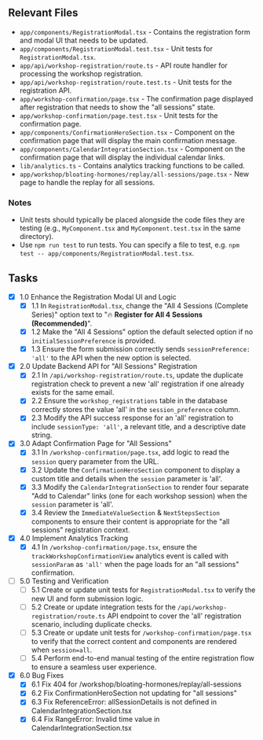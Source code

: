 ## Relevant Files

- `app/components/RegistrationModal.tsx` - Contains the registration form and modal UI that needs to be updated.
- `app/components/RegistrationModal.test.tsx` - Unit tests for `RegistrationModal.tsx`.
- `app/api/workshop-registration/route.ts` - API route handler for processing the workshop registration.
- `app/api/workshop-registration/route.test.ts` - Unit tests for the registration API.
- `app/workshop-confirmation/page.tsx` - The confirmation page displayed after registration that needs to show the "all sessions" state.
- `app/workshop-confirmation/page.test.tsx` - Unit tests for the confirmation page.
- `app/components/ConfirmationHeroSection.tsx` - Component on the confirmation page that will display the main confirmation message.
- `app/components/CalendarIntegrationSection.tsx` - Component on the confirmation page that will display the individual calendar links.
- `lib/analytics.ts` - Contains analytics tracking functions to be called.
- `app/workshop/bloating-hormones/replay/all-sessions/page.tsx` - New page to handle the replay for all sessions.

### Notes

- Unit tests should typically be placed alongside the code files they are testing (e.g., `MyComponent.tsx` and `MyComponent.test.tsx` in the same directory).
- Use `npm run test` to run tests. You can specify a file to test, e.g. `npm test -- app/components/RegistrationModal.test.tsx`.

## Tasks

- [x] 1.0 Enhance the Registration Modal UI and Logic
  - [x] 1.1 In `RegistrationModal.tsx`, change the "All 4 Sessions (Complete Series)" option text to "🔥 **Register for All 4 Sessions (Recommended)**".
  - [x] 1.2 Make the "All 4 Sessions" option the default selected option if no `initialSessionPreference` is provided.
  - [x] 1.3 Ensure the form submission correctly sends `sessionPreference: 'all'` to the API when the new option is selected.
- [x] 2.0 Update Backend API for "All Sessions" Registration
  - [x] 2.1 In `/api/workshop-registration/route.ts`, update the duplicate registration check to prevent a new 'all' registration if one already exists for the same email.
  - [x] 2.2 Ensure the `workshop_registrations` table in the database correctly stores the value 'all' in the `session_preference` column.
  - [x] 2.3 Modify the API success response for an 'all' registration to include `sessionType: 'all'`, a relevant title, and a descriptive date string.
- [x] 3.0 Adapt Confirmation Page for "All Sessions"
  - [x] 3.1 In `/workshop-confirmation/page.tsx`, add logic to read the `session` query parameter from the URL.
  - [x] 3.2 Update the `ConfirmationHeroSection` component to display a custom title and details when the `session` parameter is 'all'.
  - [x] 3.3 Modify the `CalendarIntegrationSection` to render four separate "Add to Calendar" links (one for each workshop session) when the `session` parameter is 'all'.
  - [x] 3.4 Review the `ImmediateValueSection` & `NextStepsSection` components to ensure their content is appropriate for the "all sessions" registration context.
- [x] 4.0 Implement Analytics Tracking
  - [x] 4.1 In `/workshop-confirmation/page.tsx`, ensure the `trackWorkshopConfirmationView` analytics event is called with `sessionParam` as `'all'` when the page loads for an "all sessions" confirmation.
- [ ] 5.0 Testing and Verification
  - [ ] 5.1 Create or update unit tests for `RegistrationModal.tsx` to verify the new UI and form submission logic.
  - [ ] 5.2 Create or update integration tests for the `/api/workshop-registration/route.ts` API endpoint to cover the 'all' registration scenario, including duplicate checks.
  - [ ] 5.3 Create or update unit tests for `/workshop-confirmation/page.tsx` to verify that the correct content and components are rendered when `session=all`.
  - [ ] 5.4 Perform end-to-end manual testing of the entire registration flow to ensure a seamless user experience.
- [x] 6.0 Bug Fixes
  - [x] 6.1 Fix 404 for /workshop/bloating-hormones/replay/all-sessions
  - [x] 6.2 Fix ConfirmationHeroSection not updating for "all sessions"
  - [x] 6.3 Fix ReferenceError: allSessionDetails is not defined in CalendarIntegrationSection.tsx
  - [x] 6.4 Fix RangeError: Invalid time value in CalendarIntegrationSection.tsx